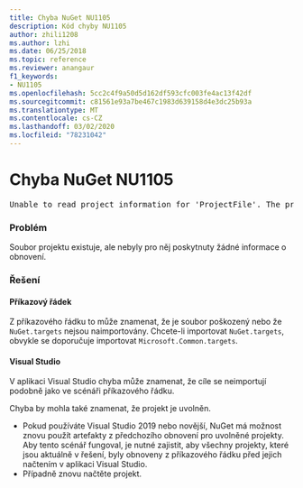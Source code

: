 ```yaml
---
title: Chyba NuGet NU1105
description: Kód chyby NU1105
author: zhili1208
ms.author: lzhi
ms.date: 06/25/2018
ms.topic: reference
ms.reviewer: anangaur
f1_keywords:
- NU1105
ms.openlocfilehash: 5cc2c4f9a50d5d162df593cfc003fe4ac13f42df
ms.sourcegitcommit: c81561e93a7be467c1983d639158d4e3dc25b93a
ms.translationtype: MT
ms.contentlocale: cs-CZ
ms.lasthandoff: 03/02/2020
ms.locfileid: "78231042"
---
```

# <a name="nuget-error-nu1105"></a>Chyba NuGet NU1105

<pre>Unable to read project information for 'ProjectFile'. The project file may be invalid or missing targets required for restore.</pre>

### <a name="issue"></a>Problém
Soubor projektu existuje, ale nebyly pro něj poskytnuty žádné informace o obnovení.

### <a name="solution"></a>Řešení

#### <a name="command-line"></a>Příkazový řádek

Z příkazového řádku to může znamenat, že je soubor poškozený nebo že `NuGet.targets` nejsou naimportovány.
Chcete-li importovat `NuGet.targets`, obvykle se doporučuje importovat `Microsoft.Common.targets`.

#### <a name="visual-studio"></a>Visual Studio

V aplikaci Visual Studio chyba může znamenat, že cíle se neimportují podobně jako ve scénáři příkazového řádku.

Chyba by mohla také znamenat, že projekt je uvolněn.

* Pokud používáte Visual Studio 2019 nebo novější, NuGet má možnost znovu použít artefakty z předchozího obnovení pro uvolněné projekty. Aby tento scénář fungoval, je nutné zajistit, aby všechny projekty, které jsou aktuálně v řešení, byly obnoveny z příkazového řádku před jejich načtením v aplikaci Visual Studio.
* Případně znovu načtěte projekt.
